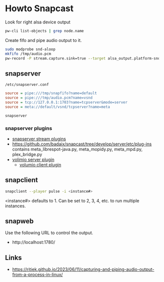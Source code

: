 # Howto Snapcast

Look for right alsa device output

```bash
pw-cli list-objects | grep node.name
```

Create fifo and pipe audio output to it.

```bash
sudo modprobe snd-aloop
mkfifo /tmp/audio.pcm
pw-record -P stream.capture.sink=true --target alsa_output.platform-snd_aloop.0.analog-stereo - >/tmp/audio.pcm
```

## snapserver

`/etc/snapserver.conf`

```ini
source = pipe:///tmp/snapfifo?name=default
source = pipe:///tmp/audio.pcm?name=vsnd
source = tcp://127.0.0.1:1703?name=tcpserver&mode=server
source = meta://default/vsnd/tcpserver?name=meta
```

```bash
snapserver
```

### snapserver plugins

* [snapserver stream plugins](https://github.com/badaix/snapcast/blob/develop/doc/json_rpc_api/stream_plugin.md)
* https://github.com/badaix/snapcast/tree/develop/server/etc/plug-ins
  contains meta_librespot-java.py, meta_mopidy.py, meta_mpd.py, plex_bridge.py
* [volimio server plugin](https://github.com/Saiyato/volumio-snapserver-plugin)
  + [volumio client plugin](https://github.com/Saiyato/volumio-snapclient-plugin)

## snapclient

```bash
snapclient --player pulse -i <instance#>
```

<instance#> defaults to 1. Can be set to 2, 3, 4, etc. to run multiple instances.

## snapweb

Use the following URL to control the output.

* http://localhost:1780/

## Links

* https://ritiek.github.io/2023/06/11/capturing-and-piping-audio-output-from-a-process-in-linux/
